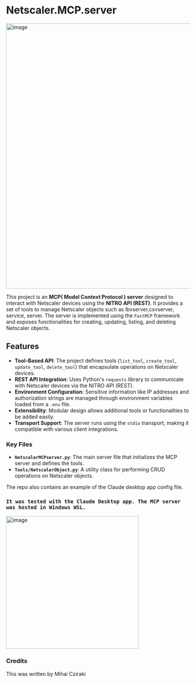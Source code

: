# Netscaler.MCP.server

<img width="724" alt="image" src="https://github.com/user-attachments/assets/64df900a-c7d6-4a96-86dc-0cbf894e01a3"/>


This project is an **MCP( Model Context Protocol ) server** designed to interact with Netscaler devices using the **NITRO API (REST)**. It provides a set of tools to manage Netscaler objects such as lbvserver,csvserver, service, server. The server is implemented using the `FastMCP` framework and exposes functionalities for creating, updating, listing, and deleting Netscaler objects.

## Features

- **Tool-Based API**: The project defines tools (`list_tool`, `create_tool`, `update_tool`, `delete_tool`) that encapsulate operations on Netscaler devices.
- **REST API Integration**: Uses Python's `requests` library to communicate with Netscaler devices via the NITRO API (REST).
- **Environment Configuration**: Sensitive information like IP addresses and authorization strings are managed through environment variables loaded from a `.env` file.
- **Extensibility**: Modular design allows additional tools or functionalities to be added easily.
- **Transport Support**: The server runs using the `stdio` transport, making it compatible with various client integrations.

### Key Files

- **`NetscalerMCPserver.py`**: The main server file that initializes the MCP server and defines the tools.
- **`Tools/NetscalerObject.py`**: A utility class for performing CRUD operations on Netscaler objects.

The repo also contains an example of the Claude desktop app config file.

### `It was tested with the Claude Desktop app. The MCP server was hosted in Windows WSL.`

<img width="362" alt="image" src="https://github.com/user-attachments/assets/c8e63a6e-c968-47ea-842f-173baf08d7b2"/>

### Credits
This was written by Mihai Cziraki
